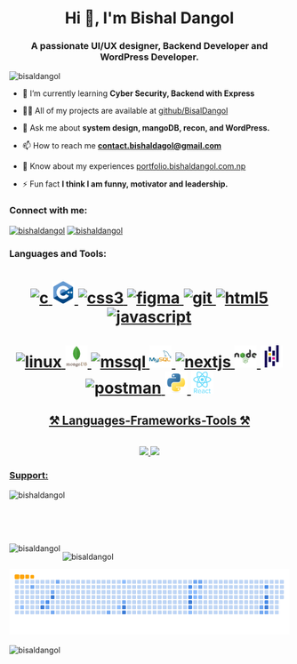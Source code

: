 <h1 align="center">Hi 👋, I'm Bishal Dangol</h1>
<h3 align="center">A passionate UI/UX designer, Backend Developer and WordPress Developer.</h3>

<p align="left"> <img src="https://komarev.com/ghpvc/?username=bisaldangol&label=Profile%20views&color=0e75b6&style=flat" alt="bisaldangol" /> </p>

- 🌱 I’m currently learning **Cyber Security, Backend with Express**

- 👨‍💻 All of my projects are available at [github/BisalDangol](github/BisalDangol)

- 💬 Ask me about **system design, mangoDB, recon, and WordPress.**

- 📫 How to reach me **contact.bishaldagol@gmail.com**

- 📄 Know about my experiences [portfolio.bishaldangol.com.np](portfolio.bishaldangol.com.np)

- ⚡ Fun fact **I think I am funny, motivator and leadership.**

<h3 align="left">Connect with me:</h3>
<p align="left">
<a href="https://linkedin.com/in/bishaldangol" target="blank"><img align="center" src="https://raw.githubusercontent.com/rahuldkjain/github-profile-readme-generator/master/src/images/icons/Social/linked-in-alt.svg" alt="bishaldangol" height="30" width="40" /></a>
<a href="https://www.facebook.com/people/Bishal-02Dangol/100024312498328" target="blank"><img align="center" src="https://raw.githubusercontent.com/rahuldkjain/github-profile-readme-generator/master/src/images/icons/Social/facebook.svg" alt="bishaldangol" height="30" width="40" /></a>
</p>

<h3 align="left">Languages and Tools:</h3>
<h1 align= "center">
<a href="https://github.com/BisalDangol/E-vottingSystemInCLanguage" target="_blank" rel="noreferrer"> <img src="https://skillicons.dev/icons?i=c" alt="c" width="40" height="40"/> </a> <a href="https://www.w3schools.com/cpp/" target="_blank" rel="noreferrer"> <img src="https://raw.githubusercontent.com/devicons/devicon/master/icons/cplusplus/cplusplus-original.svg" alt="cplusplus" width="40" height="40"/> </a> <a href="https://www.w3schools.com/css/" target="_blank" rel="noreferrer"> <img src="https://skillicons.dev/icons?i=css" alt="css3" width="40" height="40"/> </a> <a href="https://www.figma.com/" target="_blank" rel="noreferrer"> <img src="https://skillicons.dev/icons?i=figma" alt="figma" width="40" height="40"/> </a> <a href="https://git-scm.com/" target="_blank" rel="noreferrer"> <img src="https://www.vectorlogo.zone/logos/git-scm/git-scm-icon.svg" alt="git" width="40" height="40"/> </a> <a href="https://www.w3.org/html/" target="_blank" rel="noreferrer"> <img src="https://skillicons.dev/icons?i=html" alt="html5" width="40" height="40"/> </a> <a href="https://developer.mozilla.org/en-US/docs/Web/JavaScript" target="_blank" rel="noreferrer"> <img src="https://skillicons.dev/icons?i=javascript" alt="javascript" width="40" height="40"/> </a><br><br> <a href="https://www.linux.org/" target="_blank" rel="noreferrer"> <img src="https://skillicons.dev/icons?i=linux" alt="linux" width="40" height="40"/> </a><a href="https://www.mongodb.com/" target="_blank" rel="noreferrer"> <img src="https://raw.githubusercontent.com/devicons/devicon/master/icons/mongodb/mongodb-original-wordmark.svg" alt="mongodb" width="40" height="40"/> </a> <a href="https://www.microsoft.com/en-us/sql-server" target="_blank" rel="noreferrer"> <img src="https://www.svgrepo.com/show/303229/microsoft-sql-server-logo.svg" alt="mssql" width="40" height="40"/> </a> <a href="https://www.mysql.com/" target="_blank" rel="noreferrer"> <img src="https://raw.githubusercontent.com/devicons/devicon/master/icons/mysql/mysql-original-wordmark.svg" alt="mysql" width="40" height="40"/> </a> <a href="https://nextjs.org/" target="_blank" rel="noreferrer"> <img src="https://cdn.worldvectorlogo.com/logos/nextjs-2.svg" alt="nextjs" width="40" height="40"/> </a> <a href="https://nodejs.org" target="_blank" rel="noreferrer"> <img src="https://raw.githubusercontent.com/devicons/devicon/master/icons/nodejs/nodejs-original-wordmark.svg" alt="nodejs" width="40" height="40"/> </a> <a href="https://pandas.pydata.org/" target="_blank" rel="noreferrer"> <img src="https://raw.githubusercontent.com/devicons/devicon/2ae2a900d2f041da66e950e4d48052658d850630/icons/pandas/pandas-original.svg" alt="pandas" width="40" height="40"/> </a> <a href="https://postman.com" target="_blank" rel="noreferrer"> <img src="https://www.vectorlogo.zone/logos/getpostman/getpostman-icon.svg" alt="postman" width="40" height="40"/> </a> <a href="https://www.python.org" target="_blank" rel="noreferrer"> <img src="https://raw.githubusercontent.com/devicons/devicon/master/icons/python/python-original.svg" alt="python" width="40" height="40"/> </a> </a> <a href="https://reactjs.org/" target="_blank" rel="noreferrer"> <img src="https://raw.githubusercontent.com/devicons/devicon/master/icons/react/react-original-wordmark.svg" alt="react" width="40" height="40"/></h1>

<h2 align="center">⚒️ Languages-Frameworks-Tools ⚒️</h2>
<br/>
<div align="center">
    <img src="https://skillicons.dev/icons?i=react,bootstrap,mui,html,css,vscode,github,figma,tailwind,git,r" />
    <img src="https://skillicons.dev/icons?i=nodejs,python,javascript,typescript,express,firebase,mongodb,c,java,nextjs,mysql,flask" /><br>
</div>

<h3 align="left">Support:</h3>
<p><a href="https://www.buymeacoffee.com/bishaldangol"> <img align="left" src="https://cdn.buymeacoffee.com/buttons/v2/default-yellow.png" height="50" width="210" alt="bishaldangol" /></a></p><br><br>

<br><p><br><img align="left" src="https://github-readme-stats.vercel.app/api/top-langs?username=bisaldangol&show_icons=true&locale=en&layout=compact" alt="bisaldangol" /></p>

<p>&nbsp;<img align="center" src="https://github-readme-stats.vercel.app/api?username=bisaldangol&show_icons=true&locale=en" alt="bisaldangol" /></p>
<!-- Snake -->
<div align="center">
    
  ![snake gif](https://github.com/BisalDangol/bisaldangol/blob/output/ocean.gif)
</div>

<p><img align="center" src="https://github-readme-streak-stats.herokuapp.com/?user=bisaldangol&theme=tokyonight" alt="bisaldangol" /></p>

